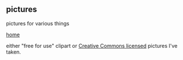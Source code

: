 ## pictures

pictures for various things
 
[home](https://stevemyles.site/)

either "free for use" clipart or [Creative Commons licensed](LICENSE) pictures I've taken.
